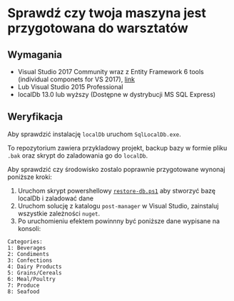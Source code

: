 # Sprawdź czy twoja maszyna jest przygotowana do warsztatów

## Wymagania

* Visual Studio 2017 Community wraz z Entity Framework 6 tools (individual componets for VS 2017), [link](https://stackoverflow.com/a/43638930/2029818)
 * Lub Visual Studio 2015 Professional
* localDb 13.0 lub wyższy (Dostępne w dystrybucji MS SQL Express)


## Weryfikacja

Aby sprawdzić instalację `localDb` uruchom `SqlLocalDb.exe`.


To repozytorium zawiera przykladowy projekt, backup bazy w formie pliku `.bak` oraz skrypt do zaladowania go do `localDb`.

Aby sprawdzić czy środowisko zostalo poprawnie przygotowane wynonaj poniższe kroki:

1. Uruchom skrypt powershellowy [`restore-db.ps1`](./scripts/restore-db.ps1) aby stworzyć bazę localDb i zaladować dane
2. Uruchom solucję z katalogu `post-manager` w Visual Studio, zainstaluj wszystkie zależności `nuget`.
3. Po uruchomieniu efektem powinnny być poniższe dane wypisane na konsoli:

```
Categories:
1: Beverages
2: Condiments
3: Confections
4: Dairy Products
5: Grains/Cereals
6: Meal/Poultry
7: Produce
8: Seafood
```